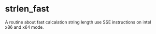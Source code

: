# strlen_fast
A routine about fast calcalation string length use SSE instructions on intel x86 and x64 mode.
